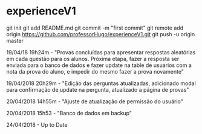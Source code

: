 # experienceV1

git init
git add README.md
git commit -m "first commit"
git remote add origin https://github.com/professorHugo/experienceV1.git
git push -u origin master

19/04/18 19h24m - "Provas concluídas para apresentar respostas aleatórias em cada questão para os alunos. Próxima etapa, fazer a resposta ser enviada para o banco de dados e fazer update na table de usuarios com a nota da prova do aluno, e impedir do mesmo fazer a prova novamente"

19/04/2018 20h29m - "Edição das perguntas atualizadas, adicionado modal para confirmação de update na pergunta, atualizado a página de provas"

20/04/2018 14h55m - "Ajuste de atualização de permissão do usuário"

20/04/2018 15h53 - "Banco de dados em backup"

24/04/2018 - Up to Date